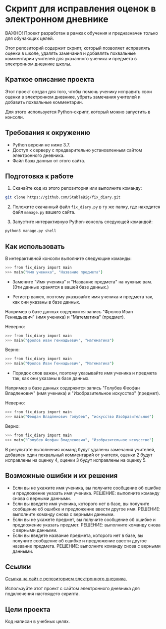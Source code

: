 # Скрипт для исправления оценок в электронном дневнике

ВАЖНО! Проект разработан в рамках обучения и предназначен только для обучающих целей.

Этот репозиторий содержит скрипт, который позволяет исправлять оценки в школе, удалять замечания и добавлять похвальные комментарии учителей для указанного ученика и предмета в электронном дневнике школы.

## Краткое описание проекта

Этот проект создан для того, чтобы помочь ученику исправить свои оценки в электронном дневнике, убрать замечания учителей и добавить похвальные комментарии.

Для этого используется Python-скрипт, который можно запустить в консоли.

## Требования к окружению

* Python версии не ниже 3.7.
* Доступ к серверу с предварительно установленным сайтом электронного дневника.
* Файл базы данных от этого сайта.

## Подготовка к работе

1. Скачайте код из этого репозитория или выполните команду:

```bash
git clone https://github.com/StableBig/fix_diary.git
```

2. Положите скачанный файл `fix_diary.py` в ту же папку, где находится файл `manage.py` вашего сайта.

3. Запустите интерактивную Python-консоль следующей командой:

```bash
python3 manage.py shell
```

## Как использовать

В интерактивной консоли выполните следующие команды:

```bash
>>> from fix_diary import main
>>> main("Имя ученика", "Название предмета")
```

* Замените "Имя ученика" и "Название предмета" на нужные вам. (Эти данные хранятся в вашей базе данных.)

* Регистр важен, поэтому указывайте имя ученика и предмета так, как они указаны в базе данных.

Например в базе данных содержится запись "Фролов Иван Геннадьевич" (имя ученика) и "Математика" (предмет).

Неверно:

```bash
>>> from fix_diary import main
>>> main("фролов иван геннадьевич", "математика")
```

Верно:

```bash
>>> from fix_diary import main
>>> main("Фролов Иван Геннадьевич", "Математика")
```

* Порядок слов важен, поэтому указывайте имя ученика и предмета так, как они указаны в базе данных.

Например в базе данных содержится запись "Голубев Феофан Владленович" (имя ученика) и "Изобразительное искусство" (предмет).

Неверно:

```bash
>>> from fix_diary import main
>>> main("Феофан Владленович Голубев", "искусство Изобразительное")
```

Верно:

```bash
>>> from fix_diary import main
>>> main("Голубев Феофан Владленович", "Изобразительное искусство")
```

В результате выполнения команд будут удалены замечания учителей, добавлен один похвальный комментарий от учителя, оценки 2 будут исправлены на оценку 4, оценки 3 будут исправлены на оценку 5.

## Возможные ошибки и их решения

* Если вы не укажите имя ученика, вы получите сообщение об ошибке и предложение указать имя ученика. РЕШЕНИЕ: выполните команду снова с верными данными.
* Если вы введете имя ученика, которого нет в базе, вы получите сообщение об ошибке и предложение ввести другое имя. РЕШЕНИЕ: выполните команду снова с верными данными.
* Если вы не укажете предмет, вы получите сообщение об ошибке и предложение указать предмет. РЕШЕНИЕ: выполните команду снова с верными данными.
* Если вы введете название предмета, которого нет в базе, вы получите сообщение об ошибке и предложение ввести другое название предмета. РЕШЕНИЕ: выполните команду снова с верными данными.

## Ссылки

[Ссылка на сайт с репозиторием электронного дневника.](https://github.com/devmanorg/e-diary)

Используйте этот проект с сайтом электронного дневника для подключения настоящего скрипта.

## Цели проекта

Код написан в учебных целях.
